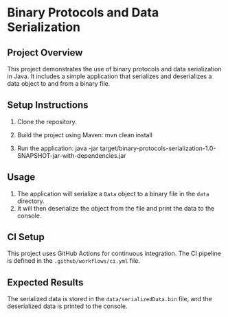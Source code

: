 # Binary Protocols and Data Serialization

## Project Overview

This project demonstrates the use of binary protocols and data serialization in Java. It includes a simple application that serializes and deserializes a data object to and from a binary file.

## Setup Instructions

1. Clone the repository.
2. Build the project using Maven:
      mvn clean install

3. Run the application:
      java -jar target/binary-protocols-serialization-1.0-SNAPSHOT-jar-with-dependencies.jar
      
## Usage

1. The application will serialize a `Data` object to a binary file in the `data` directory.
2. It will then deserialize the object from the file and print the data to the console.

## CI Setup

This project uses GitHub Actions for continuous integration. The CI pipeline is defined in the `.github/workflows/ci.yml` file.

## Expected Results

The serialized data is stored in the `data/serializedData.bin` file, and the deserialized data is printed to the console.
